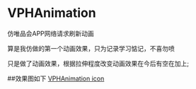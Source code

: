 # VPHAnimation
仿唯品会APP网络请求刷新动画

算是我仿做的第一个动画效果，只为记录学习惦记，不喜勿喷

只是做了动画效果，根据拉伸程度改变动画效果在今后有空在加上;

##效果图如下
[VPHAnimation icon](https://github.com/honzon-0/VPHAnimation/blob/master/唯品会网络请求刷新动画/source/VPHAnimation.png)
